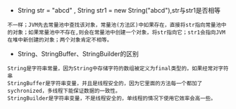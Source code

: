 - String str = "abcd" , String str1 = new String("abcd"),str与str1是否相等

```
不一样；JVM先去常量池中查找该对象，常量池(方法区)中如果存在，直接将str指向常量池中的对象；如果常量池中不存在,则会在常量池中创建一个对象，将str指向它；str1会指向JVM在堆中新创建的对象；两个对象肯定不相等。
```

- String、StringBuffer、StringBuilder的区别

```
String是字符串常量，因为String中存储字符的数组被定义为final类型的，如果经常对字符串
StringBuffer是字符串变量，并且是线程安全的，因为它里面的方法每一个都加了sychronized，多线程下能保证数据的一致性。
StringBuilder是字符串变量，不是线程安全的，单线程的情况下使用它效率会高一些。
```

